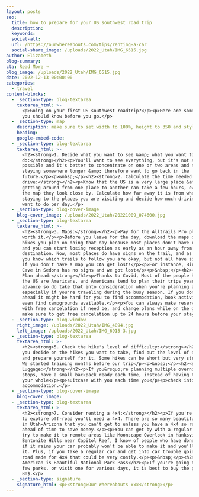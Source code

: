 ```yaml
---
layout: posts
seo:
  title: how to prepare for your US southwest road trip
  description:
  keywords:
  social-alt:
  url: /https://ourwhereabouts.com/tips/renting-a-car
  social-share_image: /uploads/2022_Utah/IMG_6515.jpg
author: Elizabeth
blog-summary:
cta: Read More →
blog_image: /uploads/2022_Utah/IMG_6515.jpg
date: 2022-12-13 00:00:00
categories:
  - travel
content-blocks:
  - _section-type: blog-textarea
    textarea_html: >-
      <p>Going on your first US southwest roadtrip?</p><p>Here are some things
      you should know before you go.</p>
  - _section-type: map
    description: make sure to set width to 100%, height to 350 and style to border 2
    heading:
    google-embed-code:
  - _section-type: blog-textarea
    textarea_html: >-
      <h2><strong>1. Decide what you want to see &amp; what you want to
      do:</strong></h2><p>You'll want to see everything, but it's not always
      possible and it's better to concentrate on one or two areas and not regret
      staying somewhere longer &amp; therefore want to go back in the
      future.</p><p>&nbsp;</p><h2><strong>2. Calculate the time needed to
      drive:</strong></h2><p>Know that the US is a very large place &amp;
      getting around from one place to another can take a few hours, even if on
      the map they look close by. Calculate how far away it is from where you're
      staying to the places you are visiting and decide how much driving you
      want to do per day.</p>
  - _section-type: blog-cover-image
    blog-cover_image: /uploads/2022_Utah/20221009_074600.jpg
  - _section-type: blog-textarea
    textarea_html: >-
      <h2><strong>3. Maps:</strong></h2><p>Pay for the Alltrails Pro plan, it is
      worth it.</p><p>Before you leave for the day, download the maps of all the
      hikes you plan on doing that day because most places don't have reception
      and you can start losing reception as early as an hour away from the
      destination. Now, most places do have signs on the trail, and as long as
      you know which trails to follow you are okay, but not all have signs and
      if you don't have a map you CAN get lost!</p><p>For instance, Birthing
      Cave in Sedona has no signs and we got lost</p><p>&nbsp;</p><h2><strong>4.
      Plan ahead:</strong></h2><p>Thanks to Covid, Most of the people hiking in
      the US are Americans, and Americans tend to plan their trips years in
      advance so do take that into consideration when you're planning a trip,
      especially if you're traveling during the busy season. If you don't plan
      ahead it might be hard for you to find accommodation, book activities, or
      even find campgrounds available.</p><p>You can always make reservations
      with free cancelation if need be, and change plans while on the go, just
      make sure to get free cancelation up to 24 hours before your stay.</p>
  - _section-type: blog-window
    right_image: /uploads/2022_Utah/IMG_4894.jpg
    left_image: /uploads/2022_Utah/IMG_6915-3.jpg
  - _section-type: blog-textarea
    textarea_html: >-
      <h2><strong>5. Check the hike's level of difficulty:</strong></h2><p>When
      you decide on the hikes you want to take, find out the level of difficulty
      and prepare yourself for it. Some hikes can be short but very strenuous.
      We started training months before our trip</p><p>&nbsp;</p><h2><strong>6.
      Luggage:</strong></h2><p>If you&rsquo;re planning multiple overnight pit
      stops, have a small backpack ready each time, instead of having to carry
      your whole</p><p>suitcase with you each time you</p><p>check into
      accommodation.</p>
  - _section-type: blog-cover-image
    blog-cover_image:
  - _section-type: blog-textarea
    textarea_html: >-
      <h2><strong>7. Consider renting a 4x4:</strong></h2><p>If you're looking
      to explore off-road you'll need a 4x4. There are so many beautiful spots
      in Utah-Arizona that you can't get to unless you have a 4x4 so rent one
      ahead of time to save money.</p><p>You can get by with a regular car, and
      try to make it to remote areas like Moonscape Overlook in Hanksville or
      Bentonite Hills near Capitol Reef, I know of people who have done it, but
      if it rains your car probably won't be able to make it and you'll regret
      it. Plus, if you take a regular car and get into car trouble going on a
      road made for 4x4 that could be very costly.</p><p>&nbsp;</p><h2>8. Buy an
      American is Beautiful National Park Pass</h2><p>If you're going to visit a
      few parks, or visit one for various days, it is best to buy the pass for
      80$.</p>
  - _section-type: signature
    signature_html: <p><strong>Our Whereabouts xxx</strong></p>
---
```

